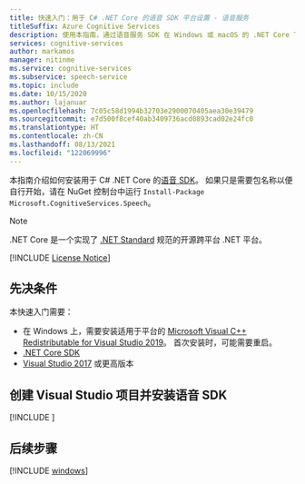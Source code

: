 ```yaml
---
title: 快速入门：用于 C# .NET Core 的语音 SDK 平台设置 - 语音服务
titleSuffix: Azure Cognitive Services
description: 使用本指南，通过语音服务 SDK 在 Windows 或 macOS 的 .NET Core 下设置 C# 平台。
services: cognitive-services
author: markamos
manager: nitinme
ms.service: cognitive-services
ms.subservice: speech-service
ms.topic: include
ms.date: 10/15/2020
ms.author: lajanuar
ms.openlocfilehash: 7c05c58d1994b32703e2900070405aea30e39479
ms.sourcegitcommit: e7d500f8cef40ab3409736acd0893cad02e24fc0
ms.translationtype: HT
ms.contentlocale: zh-CN
ms.lasthandoff: 08/13/2021
ms.locfileid: "122069996"
---
```

本指南介绍如何安装用于 C# .NET Core 的[语音 SDK](~/articles/cognitive-services/speech-service/speech-sdk.md)。 如果只是需要包名称以便自行开始，请在 NuGet 控制台中运行 `Install-Package Microsoft.CognitiveServices.Speech`。

> [!NOTE]
> .NET Core 是一个实现了 [.NET Standard](/dotnet/standard/net-standard) 规范的开源跨平台 .NET 平台。

[!INCLUDE [License Notice](~/includes/cognitive-services-speech-service-license-notice.md)]

## <a name="prerequisites"></a>先决条件

本快速入门需要：

* 在 Windows 上，需要安装适用于平台的 [Microsoft Visual C++ Redistributable for Visual Studio 2019](https://support.microsoft.com/en-us/topic/the-latest-supported-visual-c-downloads-2647da03-1eea-4433-9aff-95f26a218cc0)。 首次安装时，可能需要重启。
* [.NET Core SDK](https://dotnet.microsoft.com/download)
* [Visual Studio 2017](https://visualstudio.microsoft.com/downloads/) 或更高版本

## <a name="create-a-visual-studio-project-and-install-the-speech-sdk"></a>创建 Visual Studio 项目并安装语音 SDK

[!INCLUDE [](~/includes/cognitive-services-speech-service-quickstart-dotnetcore-create-proj.md)]

## <a name="next-steps"></a>后续步骤

[!INCLUDE [windows](../quickstart-list.md)]
